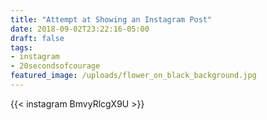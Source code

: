 ```yaml
---
title: "Attempt at Showing an Instagram Post"
date: 2018-09-02T23:22:16-05:00
draft: false
tags:
- instagram
- 20secondsofcourage
featured_image: /uploads/flower_on_black_background.jpg
---
```


{{< instagram BmvyRlcgX9U >}}
